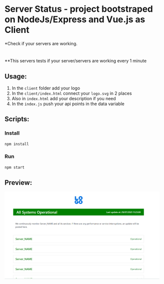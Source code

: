# Server Status - project bootstraped on NodeJs/Express and Vue.js as Client
*Check if your servers are working.
#
**This servers tests if your server/servers are working every 1 minute

## Usage:
1. In the `client` folder add your logo
2. In the `client/index.html` connect your `logo.svg` in 2 places
3. Also in `index.html` add your description if you need
4. In the `index.js` push your api points in the data variable

## Scripts:
### Install
```bash 
npm install
```
### Run
```bash 
npm start
```

## Preview:
![view](https://github.com/Alexpol19/server-status/blob/main/server-status.png)

